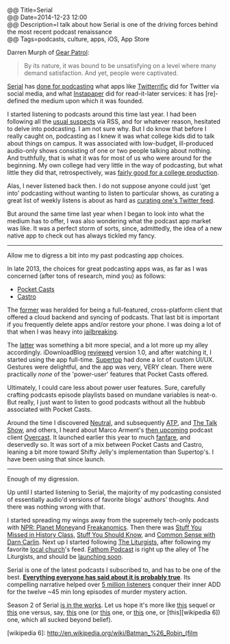 @@ Title=Serial  
@@ Date=2014-12-23 12:00  
@@ Description=I talk about how Serial is one of the driving forces behind the most recent podcast renaissance  
@@ Tags=podcasts, culture, apps, iOS, App Store    

Darren Murph of [Gear Patrol][gearpatrol]:
>By its nature, it was bound to be unsatisfying on a level where many demand satisfaction. And yet, people were captivated.

[Serial][serialpodcast] has [done for podcasting][theverge] what apps like [Twitterrific][twitterrific] did for Twitter via social media, and what [Instapaper][instapaper] did for read-it-later services: it has [re]-defined the medium upon which it was founded. 

I started listening to podcasts around this time last year. I had been following all the [usual suspects][feedbin] via RSS, and for whatever reason, hesitated to delve into podcasting. I am not sure why. But I do know that before I really caught on, podcasting as I knew it was what college kids did to talk about things on campus. It was associated with low-budget, ill-produced audio-only shows consisting of one or two people talking about nothing. And truthfully, that is what it was for most of us who were around for the beginning. My own college had very little in the way of podcasting, but what little they did that, retrospectively, was [fairly good for a college production][apple].

Alas, I never listened back then. I do not suppose anyone could just 'get into' podcasting without wanting to listen to particular shows, as curating a great list of weekly listens is about as hard as [curating one's Twitter feed](@@SiteRoot@@/2014/2/3/how-to-clean-up-your-twitter-feed). 

But around the same time last year when I began to look into what the medium has to offer, I was also wondering what the podcast app market was like. It was a perfect storm of sorts, since, admittedly, the idea of a new native app to check out has always tickled my fancy. 

<hr class="small">

Allow me to digress a bit into my past podcasting app choices.

In late 2013, the choices for great podcasting apps was, as far as I was concerned (after tons of research, mind you) as follows:

* [Pocket Casts][apple 2]
* [Castro][apple 3]

The [former][shiftyjelly] was heralded for being a full-featured, cross-platform client that offered a cloud backend and syncing of podcasts. That last bit is important if you frequently delete apps and/or restore your phone. I was doing a lot of that when I was heavy into [jailbreaking][jb]. 

The [latter][castro] was something a bit more special, and a lot more up my alley accordingly. iDownloadBlog [reviewed][idownloadblog] version 1.0, and after watching it, I started using the app full-time. [Supertop][supertop] had done a lot of custom UI/UX. Gestures were delightful, and the app was very, VERY clean. There were practically *none* of the 'power-user' features that Pocket Casts offered.

Ultimately, I could care less about power user features. Sure, carefully crafting podcasts episode playlists based on mundane variables is neat-o. But really, I just want to listen to good podcasts without all the hubbub associated with Pocket Casts. 

Around the time I discovered [Neutral][neutral], and subsequently [ATP][atp], and [The Talk Show][daringfireball], and others, I heard about Marco Arment's [then upcoming][marco] podcast client [Overcast][overcast]. It launched earlier this year to much [fanfare][macstories], and deservedly so. It was sort of a mix between Pocket Casts and Castro, leaning a bit more toward Shifty Jelly's implementation than Supertop's. I have been using that since launch.

<hr class="small">

Enough of my digression.

Up until I started listening to Serial, the majority of my podcasting consisted of essentially audio'd versions of favorite blogs' authors' thoughts. And there was nothing wrong with that. 

I started spreading my wings away from the supremely tech-only podcasts with [NPR: Planet Money][npr]and [Freakanomics][freakonomics]. Then there was [Stuff You Missed in History Class][missedinhistory], [Stuff You Should Know][stuffyoushouldknow], and [Common Sense with Darn Carlin][dancarlin]. Next up I started following [The Liturgists][theliturgists], after following my favorite [local church][apple 4]'s feed. [Fathom Podcast][fathompodcast] is right up the alley of The Liturgists, and should be [launching soon][fathompodcast 2]. 

Serial is one of the latest podcasts I subscribed to, and has to be one of the best. **[Everything everyone has said about it is probably true][theverge 2]**. Its compelling narrative helped over [5 million listeners][theverge 3] conquer their inner ADD for the twelve ~45 min long episodes of murder mystery action. 

Season 2 of Serial [is in the works][serialpodcast 2]. Let us hope it's more like [this][wikipedia] sequel or [this][wikipedia 2] one versus, say, [this][wikipedia 3] one (or [this][wikipedia 4] one, or [this][wikipedia 5] one, or [this][wikipedia 6]) one, which all sucked beyond belief).

[apple]: https://itunes.apple.com/us/podcast/pacific-union-college/id445640925?mt=2
[apple 2]: https://itunes.apple.com/us/app/pocket-casts/id414834813?at=1l3vx9s
[apple 3]: https://itunes.apple.com/us/app/castro-high-fidelity-podcasts/id723142770?at=1l3vx9s
[apple 4]: https://itunes.apple.com/us/podcast/shadow-ministries/id687341706?at=1l3vx9s
[atp]: http://atp.fm/
[castro]: http://castro.fm/
[dancarlin]: http://www.dancarlin.com/
[daringfireball]: http://daringfireball.net/thetalkshow/
[fathompodcast]: http://www.fathompodcast.com/
[fathompodcast 2]: http://www.fathompodcast.com/blog/why-this-podcast-exists12182014
[feedbin]: https://feedbin.com/subscriptions.xml
[freakonomics]: http://freakonomics.com/radio/
[gearpatrol]: http://gearpatrol.com/2014/12/22/serial-putting-longform-radio-back-map/
[idownloadblog]: http://www.idownloadblog.com/2013/12/13/castro-review/
[instapaper]: https://www.instapaper.com/
[jb]: @@SiteRoot@@/2014/2/2/soft-remix-a-winterboard-theme-for-ios-7
[macstories]: http://www.macstories.net/reviews/overcast-review/
[marco]: http://www.marco.org/2013/09/23/overcast-coming-soon
[missedinhistory]: http://www.missedinhistory.com/
[neutral]: http://neutral.fm/
[npr]: http://www.npr.org/blogs/money/127413729/podcast/
[overcast]: http://overcast.fm/
[serialpodcast]: http://serialpodcast.org/
[serialpodcast 2]: http://serialpodcast.org/posts/2014/11/there-will-be-a-season-two-of-serial-thanks-to-everyone-who-donated
[shiftyjelly]: http://www.shiftyjelly.com/android/pocketcasts
[stuffyoushouldknow]: http://www.stuffyoushouldknow.com/
[supertop]: http://supertop.co/
[theliturgists]: http://www.theliturgists.com/podcast
[theverge]: http://www.theverge.com/2014/11/28/7302227/the-future-is-podcasts
[theverge 2]: http://www.theverge.com/tldr/2014/11/7/7172167/why-you-need-to-listen-to-serial-and-what-to-read-once-you-start
[theverge 3]: http://www.theverge.com/2014/11/18/7241715/serial-breaks-itunes-record-for-fastest-podcast-to-reach-5-million
[twitterrific]: http://twitterrific.com/ios
[wikipedia]: http://en.wikipedia.org/wiki/The_Empire_Strikes_Back
[wikipedia 2]: http://en.wikipedia.org/wiki/The_Godfather_Part_II
[wikipedia 3]: http://en.wikipedia.org/wiki/Men_in_Black_II
[wikipedia 4]: http://en.wikipedia.org/wiki/Star_Wars_Episode_I:_The_Phantom_Menace
[wikipedia 5]: http://en.wikipedia.org/wiki/Iron_Man_2
[wikipedia 6]: http://en.wikipedia.org/wiki/Batman_%26_Robin_(film